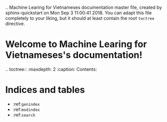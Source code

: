 .. Machine Learing for Vietnameses documentation master file, created by
   sphinx-quickstart on Mon Sep  3 11:00:41 2018.
   You can adapt this file completely to your liking, but it should at least
   contain the root `toctree` directive.

Welcome to Machine Learing for Vietnameses's documentation!
===========================================================

.. toctree::
   :maxdepth: 2
   :caption: Contents:



Indices and tables
==================

* :ref:`genindex`
* :ref:`modindex`
* :ref:`search`
